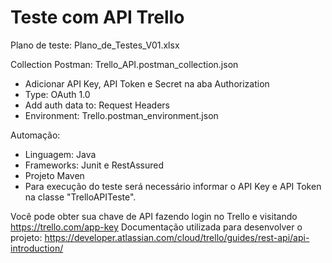 # Teste com API Trello

Plano de teste: Plano_de_Testes_V01.xlsx

Collection Postman: Trello_API.postman_collection.json
- Adicionar API Key, API Token e Secret na aba Authorization
- Type: OAuth 1.0 
- Add auth data to: Request Headers
- Environment: Trello.postman_environment.json

Automação:

- Linguagem: Java
- Frameworks: Junit e RestAssured
- Projeto Maven
- Para execução do teste será necessário informar o API Key 
e API Token na classe "TrelloAPITeste".

Você pode obter sua chave de API fazendo login no Trello e visitando https://trello.com/app-key 
Documentação utilizada para desenvolver o projeto: https://developer.atlassian.com/cloud/trello/guides/rest-api/api-introduction/
